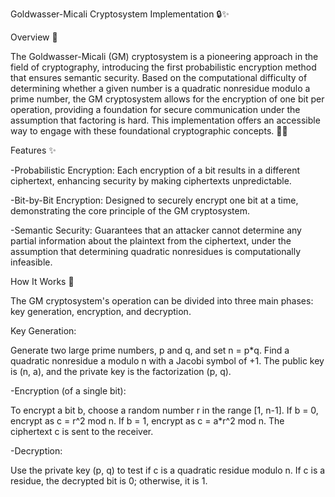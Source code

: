 Goldwasser-Micali Cryptosystem Implementation 🔒✨

Overview 📖

The Goldwasser-Micali (GM) cryptosystem is a pioneering approach in the field of cryptography, introducing the first probabilistic encryption method that ensures semantic security. Based on the computational difficulty of determining whether a given number is a quadratic nonresidue modulo a prime number, the GM cryptosystem allows for the encryption of one bit per operation, providing a foundation for secure communication under the assumption that factoring is hard. This implementation offers an accessible way to engage with these foundational cryptographic concepts. 🧮🔑

Features ✨

-Probabilistic Encryption: Each encryption of a bit results in a different ciphertext, enhancing security by making ciphertexts unpredictable.

-Bit-by-Bit Encryption: Designed to securely encrypt one bit at a time, demonstrating the core principle of the GM cryptosystem.

-Semantic Security: Guarantees that an attacker cannot determine any partial information about the plaintext from the ciphertext, under the assumption that determining quadratic nonresidues is computationally infeasible.

How It Works 🧠

The GM cryptosystem's operation can be divided into three main phases: key generation, encryption, and decryption.

Key Generation:

Generate two large prime numbers, p and q, and set n = p*q.
Find a quadratic nonresidue a modulo n with a Jacobi symbol of +1.
The public key is (n, a), and the private key is the factorization (p, q).

-Encryption (of a single bit):

To encrypt a bit b, choose a random number r in the range [1, n-1].
If b = 0, encrypt as c = r^2 mod n. If b = 1, encrypt as c = a*r^2 mod n.
The ciphertext c is sent to the receiver.

-Decryption:

Use the private key (p, q) to test if c is a quadratic residue modulo n.
If c is a residue, the decrypted bit is 0; otherwise, it is 1.
